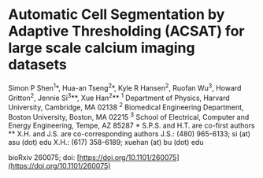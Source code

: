 # Automatic Cell Segmentation by Adaptive Thresholding (ACSAT) for large scale calcium imaging datasets
Simon P Shen<sup>1</sup>\*, Hua-an Tseng<sup>2</sup>\*, Kyle R Hansen<sup>2</sup>, Ruofan Wu<sup>3</sup>, Howard Gritton<sup>2</sup>, Jennie Si<sup>3</sup>\*\*, Xue Han<sup>2</sup>\*\*
<sup>1</sup> Department of Physics, Harvard University, Cambridge, MA 02138
<sup>2</sup> Biomedical Engineering Department, Boston University, Boston, MA 02215
<sup>3</sup> School of Electrical, Computer and Energy Engineering, Tempe, AZ 85287
\* S.P.S. and H.T. are co-first authors
\*\* X.H. and J.S. are co-corresponding authors
J.S.: (480) 965-6133; si (at) asu (dot) edu
X.H.: (617) 358-6189; xuehan (at) bu (dot) edu


bioRxiv 260075; doi: [https://doi.org/10.1101/260075](https://doi.org/10.1101/260075)